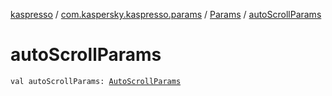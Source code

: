 [kaspresso](../../index.md) / [com.kaspersky.kaspresso.params](../index.md) / [Params](index.md) / [autoScrollParams](./auto-scroll-params.md)

# autoScrollParams

`val autoScrollParams: `[`AutoScrollParams`](../-auto-scroll-params/index.md)